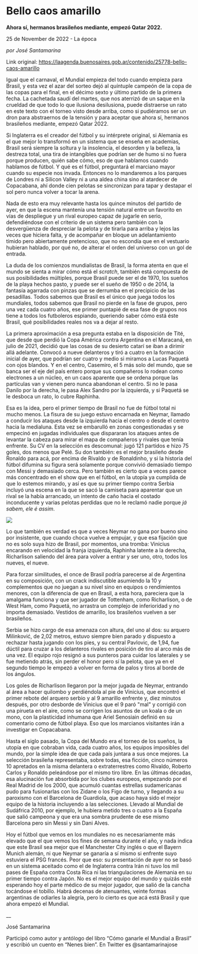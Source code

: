 # Bello caos amarillo

**Ahora sí, hermanos brasileños mediante, empezó Qatar 2022.**

25 de November de 2022 - La época

_por José Santamarina_

Link original: https://laagenda.buenosaires.gob.ar/contenido/25778-bello-caos-amarillo



Igual que el carnaval, el Mundial empieza del todo cuando empieza para Brasil, y esta vez el azar del sorteo dejó al quíntuple campeón de la copa de las copas para el final, en el décimo sexto y último partido de la primera fecha. La cachetada saudí del martes, que nos aterrizó de un saque en la crueldad de que todo lo que ilusiona desilusiona, puede distraerse un rato en este texto con el torneo visto desde arriba, como si pudiéramos ser un dron para abstraernos de la tensión y para aceptar que ahora sí, hermanos brasileños mediante, empezó Qatar 2022.




Si Inglaterra es el creador del fútbol y su intérprete original, si Alemania es el que mejor lo transformó en un sistema que se enseña en academias, Brasil será siempre la soltura y la insolencia, el desorden y la belleza, la destreza total, una tira de intangibles que podrían ser de humo si no fuera porque producen, quién sabe cómo, eso de que hablamos cuando hablamos de fútbol. Y qué es el fútbol, preguntará el marciano mayor cuando su especie nos invada. Entonces no lo mandaremos a los parques de Londres ni a Silicon Valley ni a una aldea china sino al atardecer de Copacabana, ahí donde cien pelotas se sincronizan para tapar y destapar el sol pero nunca volver a tocar la arena.




Nada de esto era muy relevante hasta los quince minutos del partido de ayer, en que la escena mantenía una tensión natural entre un favorito en vías de despliegue y un rival europeo capaz de jugarle en serio, defendiéndose con el criterio de un sistema pero también con la desvergüenza de despreciar la pelota y de tirarla para arriba y lejos las veces que hiciera falta, y de acompañar en bloque un adelantamiento tímido pero abiertamente pretencioso, que no escondía que en el vestuario hubieran hablado, por qué no, de alterar el orden del universo con un gol de entrada.




La duda de los comienzos mundialistas de Brasil, la forma atenta en que el mundo se sienta a mirar cómo está el *scratch*, también está compuesta de sus posibilidades múltiples, porque Brasil puede ser el de 1970, los sueños de la playa hechos pasto, y puede ser el sueño de 1950 o de 2014, la fantasía agarrada con pinzas que se derrumba en el precipicio de las pesadillas. Todos sabemos que Brasil es el único que juega todos los mundiales, todos sabemos que Brasil no pierde en la fase de grupos, pero una vez cada cuatro años, ese primer puntapié de esa fase de grupos nos tiene a todos los futboleros espiando, queriendo saber cómo está éste Brasil, qué posibilidades reales nos va a dejar al resto.




La primera aproximación a esa pregunta estaba en la disposición de Tité, que desde que perdió la Copa América contra Argentina en el Maracaná, en julio de 2021, decidió que las cosas de su desierto catarí se iban a dirimir allá adelante. Convocó a nueve delanteros y tiró a cuatro en la formación inicial de ayer, que podrían ser cuatro y medio si miramos a Lucas Paquetá con ojos blandos. Y en el centro, Casemiro, el 5 más solo del mundo, que se banca ser el eje del país entero porque sus compañeros lo rodean como electrones a un núcleo, en un caos aparente que se ordena porque las partículas van y vienen pero nunca abandonan el centro. Si no le pasa Danilo por la derecha, le pasa Alex Sandro por la izquierda, y si Paquetá se le desboca un rato, lo cubre Raphinha.




Esa es la idea, pero el primer tiempo de Brasil no fue de fútbol total ni mucho menos. La fisura de su juego estuvo encarnada en Neymar, llamado a conducir los ataques desde la izquierda hacia el centro o desde el centro hacia la medialuna. Esta vez se embarulló en zonas congestionadas y se empecinó en jugadas individuales que dispararan los ataques antes de levantar la cabeza para mirar el mapa de compañeros y rivales que tenía enfrente. Su CV en la selección es descomunal: jugó 121 partidos e hizo 75 goles, dos menos que Pelé. Su don también: es el mejor brasileño desde Ronaldo para acá, por encima de Rivaldo y de Ronaldinho, y si la historia del fútbol difumina su figura será solamente porque convivió demasiado tiempo con Messi y demasiado cerca. Pero también es cierto que a veces parece más concentrado en el show que en el fútbol, en la utopía ya cumplida de que lo estemos mirando, y así es que su primer tiempo contra Serbia incluyó una escena en la que se sacó la camiseta para aparentar que un rival se la había arrancado, un intento de caño hacia el costado inconducente y varias pelotas perdidas que no le reclamó nadie porque *já sabem, ele é assim*.




[![](https://img.youtube.com/vi/bSCrCXEG5xQ/0.jpg)](https://www.youtube.com/watch?v=bSCrCXEG5xQ)




Lo que también es verdad es que a veces Neymar no gana por bueno sino por insistente, que cuando choca vuelve a empujar, y que esa fijación que no es solo suya hizo de Brasil, por momentos, una tromba: Vinicius encarando en velocidad la franja izquierda, Raphinha latente a la derecha, Richarlison saliendo del área para volver a entrar y ser uno, otro, todos los nueves, el nueve.




Para forzar similitudes, el once de Brasil podría parecerse al de Argentina en su composición, con un crack indiscutible asumiendo la 10 y complementos que no juegan a su nivel sino en equipos o rendimientos menores, con la diferencia de que en Brasil, a esta hora, pareciera que la amalgama funciona y que ser jugador de Tottenham, como Richarlison, o de West Ham, como Paquetá, no arrastra un complejo de inferioridad y no importa demasiado. Vestidos de amarillo, los brasileños vuelven a ser brasileños.




Serbia se hizo cargo de esa amenaza con altura, del uno al dos: su arquero Milinković, de 2,02 metros, estuvo siempre bien parado y dispuesto a rechazar hasta jugando con los pies, y su central Pavlovic, de 1,94, fue dúctil para cruzar a los delanteros rivales en posición de tiro al arco más de una vez. El equipo rojo resignó a sus punteros para cuidar los laterales y se fue metiendo atrás, sin perder el honor pero sí la pelota, que ya en el segundo tiempo le empezó a volver en forma de palos y tiros al borde de los ángulos.




Los goles de Richarlison llegaron por la mejor jugada de Neymar, entrando al área a hacer quilombo y perdiéndola al pie de Vinicius, que encontró el primer rebote del arquero serbio y al 9 amarillo enfrente y, diez minutos después, por otro desborde de Vinicius que el 9 paró "mal" y corrigió con una pirueta en el aire, como se corrigen los asuntos de un koala o de un mono, con la plasticidad inhumana que Ariel Senosiain definió en su comentario como de fútbol playa. Eso que los marcianos visitantes irán a investigar en Copacabana.




Hasta el siglo pasado, la Copa del Mundo era el torneo de los sueños, la utopía en que cobraban vida, cada cuatro años, los equipos imposibles del mundo, por la simple idea de que cada país juntara a sus once mejores. La selección brasileña representaba, sobre todas, esa ficción, cinco números 10 apretados en la misma delantera o extraterrestres como Rivaldo, Roberto Carlos y Ronaldo peleándose por el mismo tiro libre. En las últimas décadas, esa alucinación fue absorbida por los clubes europeos, empezando por el Real Madrid de los 2000, que acumuló cuantas estrellas sudamericanas pudo para fusionarlas con los Zidane o los Figo de turno, y llegando a su paroxismo con el Barcelona de Guardiola, que acaso haya sido el mejor equipo de la historia incluyendo a las selecciones. Llevado al Mundial de Sudáfrica 2010, por ejemplo, le hubiera metido tres o cuatro a la España que salió campeona y que era una sombra prudente de ese mismo Barcelona pero sin Messi y sin Dani Alves.




Hoy el fútbol que vemos en los mundiales no es necesariamente más elevado que el que vemos los fines de semana durante el año, y nada indica que este Brasil sea mejor que el Manchester City inglés o que el Bayern Munich alemán, ni que Neymar se ganaría a sí mismo si enfrente suyo estuviera el PSG francés. Peor que eso: su presentación de ayer no se basó en un sistema aceitado como el de Inglaterra contra Irán ni tuvo los mil pases de España contra Costa Rica ni las triangulaciones de Alemania en su primer tiempo contra Japón. No es el mejor equipo del mundo y quizás esté esperando hoy el parte médico de su mejor jugador, que salió de la cancha tocándose el tobillo. Habrá decenas de atenuantes, veinte formas argentinas de odiarles la alegría, pero lo cierto es que acá está Brasil y que ahora empezó el Mundial.




\_\_




José Santamarina




Participó como autor y antólogo del libro “Cómo ganarle el Mundial a Brasil” y escribió un cuento en “Nenes bien”. En Twitter es @santamarinajose



